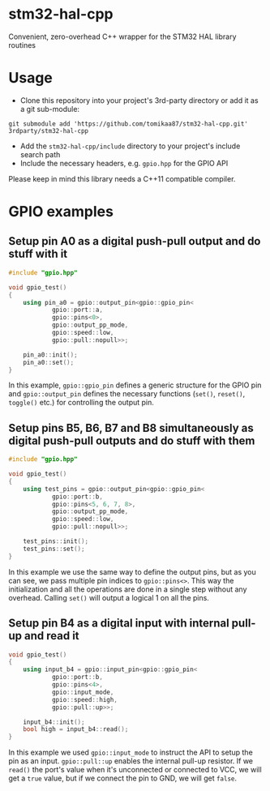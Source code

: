 # stm32-hal-cpp
Convenient, zero-overhead C++ wrapper for the STM32 HAL library routines

# Usage
- Clone this repository into your project's 3rd-party directory or add it as a git sub-module:
```
git submodule add 'https://github.com/tomikaa87/stm32-hal-cpp.git' 3rdparty/stm32-hal-cpp
```
- Add the `stm32-hal-cpp/include` directory to your project's include search path
- Include the necessary headers, e.g. `gpio.hpp` for the GPIO API

Please keep in mind this library needs a C++11 compatible compiler.

# GPIO examples

## Setup pin A0 as a digital push-pull output and do stuff with it
```cpp
#include "gpio.hpp"

void gpio_test()
{
    using pin_a0 = gpio::output_pin<gpio::gpio_pin<
            gpio::port::a,
            gpio::pins<0>,
            gpio::output_pp_mode,
            gpio::speed::low,
            gpio::pull::nopull>>;

    pin_a0::init();
    pin_a0::set();
}
```
In this example, `gpio::gpio_pin` defines a generic structure for the GPIO pin and `gpio::output_pin` defines the necessary functions (`set()`, `reset()`, `toggle()` etc.) for controlling the output pin.

## Setup pins B5, B6, B7 and B8 simultaneously as digital push-pull outputs and do stuff with them
```cpp
#include "gpio.hpp"

void gpio_test()
{
    using test_pins = gpio::output_pin<gpio::gpio_pin<
            gpio::port::b,
            gpio::pins<5, 6, 7, 8>,
            gpio::output_pp_mode,
            gpio::speed::low,
            gpio::pull::nopull>>;

    test_pins::init();
    test_pins::set();
}
```
In this example we use the same way to define the output pins, but as you can see, we pass multiple pin indices to `gpio::pins<>`. This way the initialization and all the operations are done in a single step without any overhead.
Calling `set()` will output a logical 1 on all the pins.

## Setup pin B4 as a digital input with internal pull-up and read it
```cpp
void gpio_test()
{
    using input_b4 = gpio::input_pin<gpio::gpio_pin<
            gpio::port::b,
            gpio::pins<4>,
            gpio::input_mode,
            gpio::speed::high,
            gpio::pull::up>>;

    input_b4::init();
    bool high = input_b4::read();
}
```
In this example we used `gpio::input_mode` to instruct the API to setup the pin as an input. `gpio::pull::up` enables the internal pull-up resistor. If we `read()` the port's value when it's unconnected or connected to VCC, we will get a `true` value, but if we connect the pin to GND, we will get `false`.
